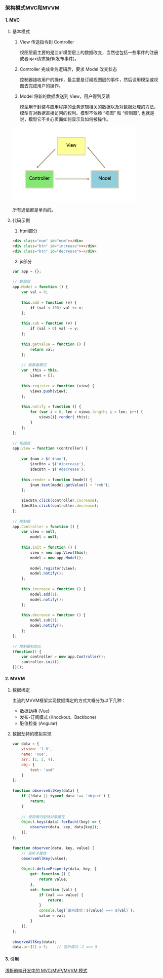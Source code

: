 ### 架构模式MVC和MVVM

#### 1. MVC
1. 基本模式
    1. View 传送指令到 Controller

        视图层最主要的是监听模型层上的数据改变，当然也包括一些事件的注册或者ajax请求操作(发布事件)。

    2. Controller 完成业务逻辑后，要求 Model 改变状态

        控制器接收用户的操作，最主要是订阅视图层的事件，然后调用模型或视图去完成用户的操作。

    2. Model 将新的数据发送到 View，用户得到反馈

        模型用于封装与应用程序的业务逻辑相关的数据以及对数据处理的方法。模型有对数据直接访问的权利。模型不依赖 “视图” 和 “控制器”, 也就是说，模型它不关心页面如何显示及如何被操作。

    <img src="./images/04.png" width="400" />

    所有通信都是单向的。

2. 代码示例
    1. html部分
    ```html
    <div class="num" id="num"></div>
    <div class="btn" id="increase">+</div>
    <div class="btn" id="decrease">-</div>
    ```

    2. js部分
    ```js
    var app = {};

    // 数据层
    app.Model = function () {
        var val = 0;

        this.add = function (v) {
            if (val < 100) val += v;
        };

        this.sub = function (v) {
            if (val > 0) val -= v;
        };

        this.getValue = function () {
            return val;
        };

        // 观察者模式
        var _this = this,
            views = [];

        this.register = function (view) {
            views.push(view);
        };

        this.notify = function () {
            for (var i = 0, len = views.length; i < len; i++) {
                views[i].render(_this);
            }  
        };
    };

    // 视图层
    app.View = function (controller) {

        var $num = $('#num'),
            $incBtn = $('#increase'),
            $decBtn = $('#decrease');

        this.render = function (model) {
            $num.text(model.getValue() + 'rmb');
        };

        $incBtn.click(controller.increase);
        $decBtn.click(controller.decrease);
    };

    // 控制器
    app.Controller = function () {
        var view = null,
            model = null;

        this.init = function () {
            view = new app.View(this);
            model = new app.Model();

            model.register(view);
            model.notify();
        };

        this.increase = function () {
            model.add(1);
            model.notify();
        };

        this.decrease = function () {
            model.sub(1);
            model.notify();
        };
    };

    // 控制器初始化
    (function() {
        var controller = new app.Controller();
        controller.init();
    })();
    ```

#### 2. MVVM
1. 数据绑定

    主流的MVVM框架实现数据绑定的方式大概分为以下几种：
    * 数据劫持 (Vue)
    * 发布-订阅模式 (Knockout、Backbone)
    * 脏值检查 (Angular)

2. 数据劫持的模拟实现
    ```js
    var data = {
        vision: '1.0',
        name: 'vue',
        arr: [1, 2, 4],
        obj: {
            test: 'asd'
        }
    };

    function observeAllKey(data) {
        if (!data || typeof data !== 'object') {
            return;
        }

        // 使用递归劫持对象属性
        Object.keys(data).forEach((key) => {
            observer(data, key, data[key]);
        });
    };

    function observer(data, key, value) {
        // 监听子属性
        observeAllKey(value);

        Object.defineProperty(data, key, {
            get: function () {
                return value;
            },
            set: function (val) {
                if (val === value) {
                    return;
                }
                console.log(`监听成功：${value} ==> ${val}`);
                value = val;
            }
        });
    };

    observeAllKey(data);
    data.arr[1] = 5;    // 监听成功：2 ==> 5
    ```

#### 3. 引用
[浅析前端开发中的 MVC/MVP/MVVM 模式](https://juejin.im/post/593021272f301e0058273468)